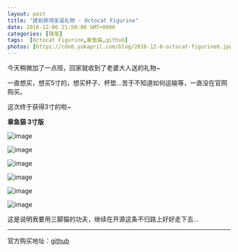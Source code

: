 ```yaml
---
layout: post
title: "提前获得圣诞礼物 - Octocat Figurine"
date: 2016-12-06 21:50:00 GMT+0000
categories: [随笔]
tags:  [Octocat Figurine,章鱼猫,github]
photos: [https://cdn0.yukapril.com/blog/2016-12-6-octocat-figurine6.jpg-wm.pic]
---
```


今天稍微加了一点班，回家就收到了老婆大人送的礼物~

一直想买，想买5寸的，想买杯子、杯垫...苦于不知道如何运输等，一直没在官网购买。

这次终于获得3寸的啦~

<!-- more -->

**章鱼猫 3寸版**

![image](https://cdn0.yukapril.com/blog/2016-12-6-octocat-figurine1.jpg-wm.pic)

![image](https://cdn0.yukapril.com/blog/2016-12-6-octocat-figurine2.jpg-wm.pic)

![image](https://cdn0.yukapril.com/blog/2016-12-6-octocat-figurine3.jpg-wm.pic)

![image](https://cdn0.yukapril.com/blog/2016-12-6-octocat-figurine4.jpg-wm.pic)

![image](https://cdn0.yukapril.com/blog/2016-12-6-octocat-figurine5.jpg-wm.pic)

![image](https://cdn0.yukapril.com/blog/2016-12-6-octocat-figurine6.jpg-wm.pic)

这是说明我要用三脚猫的功夫，继续在开源这条不归路上好好走下去...

---

官方购买地址：[github](https://github.myshopify.com/products/octocat-figurine)
